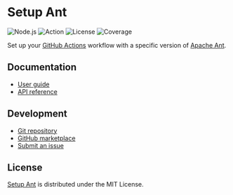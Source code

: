 # Setup Ant
![Node.js](https://badgen.net/badge/node/%3E%3D20.0.0/green) ![Action](https://badgen.net/badge/action/v1.1.0/blue) ![License](https://badgen.net/badge/license/MIT/blue) ![Coverage](https://badgen.net/codecov/c/github/cedx/setup-ant)

Set up your [GitHub Actions](https://docs.github.com/en/actions) workflow with a specific version of [Apache Ant](https://ant.apache.org).

## Documentation
- [User guide](https://cedx.github.io/setup-ant)
- [API reference](https://cedx.github.io/setup-ant/api)

## Development
- [Git repository](https://github.com/cedx/setup-ant)
- [GitHub marketplace](https://github.com/marketplace/actions/setup-ant)
- [Submit an issue](https://github.com/cedx/setup-ant/issues)

## License
[Setup Ant](https://github.com/cedx/setup-ant) is distributed under the MIT License.
